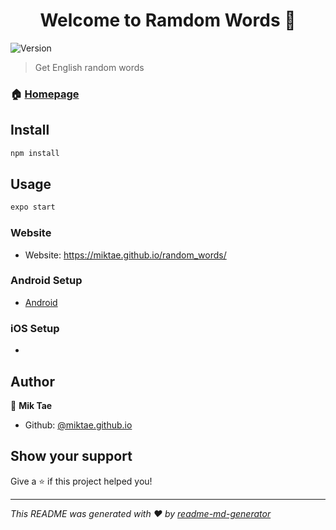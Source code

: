 <h1 align="center">Welcome to Ramdom Words 👋</h1>
<p>
  <img alt="Version" src="https://img.shields.io/badge/version-1.0.0-blue.svg?cacheSeconds=2592000" />
</p>

> Get English random words

### 🏠 [Homepage](miktae.github.io/random_words)

## Install

```sh
npm install
```

## Usage

```sh
expo start
```
### Website

* Website: https://miktae.github.io/random_words/

### Android Setup

*  [Android](https://exp-shell-app-assets.s3.us-west-1.amazonaws.com/android/%40miktae/RWs-aa732ff0b07d49e5973db8f94d2225c4-signed.apk)

### iOS Setup

* [iOS]: (https://exp-shell-app-assets.s3.us-west-1.amazonaws.com/android/%40miktae/RWs-aa732ff0b07d49e5973db8f94d2225c4-signed.apk)

## Author

👤 **Mik Tae**

* Github: [@miktae.github.io](https://github.com/miktae.github.io)

## Show your support

Give a ⭐️ if this project helped you!

***
_This README was generated with ❤️ by [readme-md-generator](https://github.com/kefranabg/readme-md-generator)_
